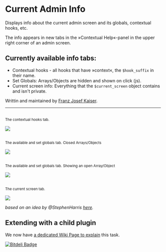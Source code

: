 Current Admin Info
==================

Displays info about the current admin screen and its globals, contextual hooks, etc.

The info appears in new tabs in the »Contextual Help«-panel in the upper right corner of an admin screen.

## Currently available info tabs:

* Contextual hooks - all hooks that have »context«, the `$hook_suffix` in their name.
* Set Globals: Arrays/Objects are hidden and shown on click (js).
* Current screen info: Everything that the `$current_screen` object contains and isn't private.

Writtin and maintained by [Franz Josef Kaiser](https://plus.google.com/u/0/107110219316412982437?rel=author).

------------------

<br /><sup>The contextual hooks tab.</sup>

<img src="https://raw.github.com/franz-josef-kaiser/current-admin-info/master/screenshot-1.png" />

<br /><sup>The available and set globals tab. Closed Arrays/Objects</sup>

<img src="https://raw.github.com/franz-josef-kaiser/current-admin-info/master/screenshot-2.png" />

<br /><sup>The available and set globals tab. Showing an open Array/Object</sup>

<img src="https://raw.github.com/franz-josef-kaiser/current-admin-info/master/screenshot-3.png" />

<br /><sup>The current screen tab.</sup>

<img src="https://raw.github.com/franz-josef-kaiser/current-admin-info/master/screenshot-4.png" />

_based on an idea by @StephenHarris [here](http://goo.gl/Mdtm0)._

## Extending with a child plugin

We now have [a dedicated Wiki Page to explain](https://github.com/franz-josef-kaiser/current-admin-info/wiki/Extending-with-child-plugins) this task.


[![Bitdeli Badge](https://d2weczhvl823v0.cloudfront.net/franz-josef-kaiser/current-admin-info/trend.png)](https://bitdeli.com/free "Bitdeli Badge")

